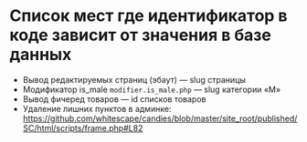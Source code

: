 # Список мест где идентификатор в коде зависит от значения в базе данных

- Вывод редактируемых страниц (эбаут) — slug страницы
- Модификатор is_male `modifier.is_male.php` — slug категории «М»
- Вывод фичеред товаров — id списков товаров
- Удаление лишних пунктов в админке: https://github.com/whitescape/candies/blob/master/site_root/published/SC/html/scripts/frame.php#L82